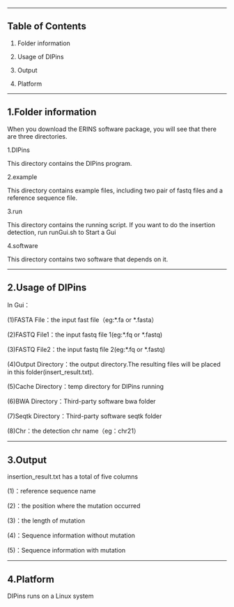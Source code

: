 --------------------------------------------------------------------------------
Table of Contents
--------------------------------------------------------------------------------

  1. Folder information

  2. Usage of DIPins

  3. Output
  
  4. Platform
  
  
--------------------------------------------------------------------------------
1.Folder information
--------------------------------------------------------------------------------
When you download the ERINS software package, you will see that there are three directories.

1.DIPins

This directory contains the DIPins program.

2.example

This directory contains example files, including two pair of fastq files and a reference sequence file.

3.run

This directory contains the running script. If you want to do the insertion detection, run runGui.sh to Start a Gui

4.software

This directory contains two software that depends on it.



--------------------------------------------------------------------------------
2.Usage of DIPins
--------------------------------------------------------------------------------
In Gui：

(1)FASTA File：the input fast file（eg:*.fa or *.fasta）

(2)FASTQ File1：the input fastq  file 1(eg:*.fq or *.fastq)

(3)FASTQ File2：the input fastq  file 2(eg:*.fq or *.fastq)

(4)Output Directory：the output directory.The resulting files will be placed in this folder(insert_result.txt).

(5)Cache Directory：temp directory for DIPins running

(6)BWA Directory：Third-party software bwa folder

(7)Seqtk Directory：Third-party software seqtk folder

(8)Chr：the detection chr name（eg：chr21）



--------------------------------------------------------------------------------
3.Output
--------------------------------------------------------------------------------
insertion_result.txt has a total of five columns

(1)：reference sequence name

(2)：the position where the mutation occurred

(3)：the length of mutation

(4)：Sequence information without mutation

(5)：Sequence information with mutation



--------------------------------------------------------------------------------
4.Platform
--------------------------------------------------------------------------------
DIPins runs on a Linux system
